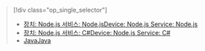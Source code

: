 > [!div class="op_single_selector"]
> * [<span data-ttu-id="a0db8-101">장치: Node.js 서비스: Node.js</span><span class="sxs-lookup"><span data-stu-id="a0db8-101">Device: Node.js Service: Node.js</span></span>](../articles/iot-hub/iot-hub-node-node-schedule-jobs.md)
> * [<span data-ttu-id="a0db8-102">장치: Node.js 서비스: C#</span><span class="sxs-lookup"><span data-stu-id="a0db8-102">Device: Node.js Service: C#</span></span>](../articles/iot-hub/iot-hub-csharp-node-schedule-jobs.md)
> * [<span data-ttu-id="a0db8-103">Java</span><span class="sxs-lookup"><span data-stu-id="a0db8-103">Java</span></span>](../articles/iot-hub/iot-hub-java-java-schedule-jobs.md)
